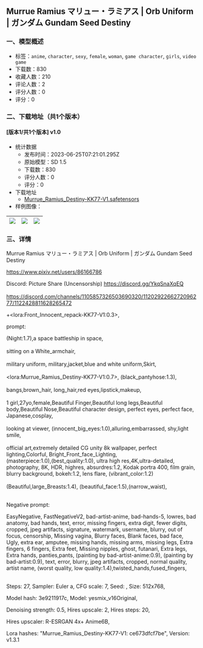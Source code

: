 ## Murrue Ramius マリュー・ラミアス | Orb Uniform | ガンダム Gundam Seed Destiny
### 一、模型概述

- 标签：`anime`, `character`, `sexy`, `female`, `woman`, `game character`, `girls`, `video game`
- 下载数：830
- 收藏人数：210
- 评论人数：2
- 评分人数：0
- 评分：0

### 二、下载地址（共1个版本）

#### [版本1/共1个版本] v1.0

- 统计数据
  - 发布时间：2023-06-25T07:21:01.295Z
  - 原始模型：SD 1.5
  - 下载数：830
  - 评分人数：0
  - 评分：0
- 下载地址
  - [Murrue_Ramius_Destiny-KK77-V1.safetensors](https://civitai.com/api/download/models/103548)
- 样例图像：

| <img src="https://image.civitai.com/xG1nkqKTMzGDvpLrqFT7WA/b66d7357-b747-4b12-a7c9-4a410cea0e07/width=450/1281032.jpeg" /> | <img src="https://image.civitai.com/xG1nkqKTMzGDvpLrqFT7WA/80c1b0ce-8c35-4db6-ab0e-ba7833c50938/width=450/1281005.jpeg" /> | <img src="https://image.civitai.com/xG1nkqKTMzGDvpLrqFT7WA/cdaa5ec6-c4c3-4b76-98a9-8160a8c5ddc2/width=450/1281467.jpeg" /> |
| ---- | ---- | ---- |


### 三、详情
<p>Murrue Ramius マリュー・ラミアス | Orb Uniform | ガンダム Gundam Seed Destiny</p><p><a target="_blank" rel="ugc" href="https://www.pixiv.net/users/86166786">https://www.pixiv.net/users/86166786</a></p><p></p><p>Discord: Picture Share (Uncensorship) <a target="_blank" rel="ugc" href="https://discord.gg/YkqSnaXqEQ￼￼https://discord.com/channels/1105857326503690320/1120292266272096277/1122428811628265472">https://discord.gg/YkqSnaXqEQ<br /><br />https://discord.com/channels/1105857326503690320/1120292266272096277/1122428811628265472</a></p><p></p><p>+&lt;lora:Front_Innocent_repack-KK77-V1:0.3&gt;,</p><p></p><p>prompt:</p><p>(Night:1.7),a space battleship in space,<br /><br />sitting on a White_armchair,<br /><br />military uniform, military,jacket,blue and white uniform,Skirt,<br /><br />&lt;lora:Murrue_Ramius_Destiny-KK77-V1:0.7&gt;, (black_pantyhose:1.3),<br /><br />bangs,brown_hair, long_hair,red eyes,lipstick,makeup,<br /><br />1 girl,27yo,female,Beautiful Finger,Beautiful long legs,Beautiful body,Beautiful Nose,Beautiful character design, perfect eyes, perfect face, Japanese,cosplay,<br /><br />looking at viewer, (innocent_big_eyes:1.0),alluring,embarrassed, shy,light smile,<br /><br />official art,extremely detailed CG unity 8k wallpaper, perfect lighting,Colorful, Bright_Front_face_Lighting,<br />(masterpiece:1.0),(best_quality:1.0), ultra high res,4K,ultra-detailed,<br />photography, 8K, HDR, highres, absurdres:1.2, Kodak portra 400, film grain, blurry background, bokeh:1.2, lens flare, (vibrant_color:1.2)<br /><br />(Beautiful,large_Breasts:1.4), (beautiful_face:1.5),(narrow_waist),</p><p><br />Negative prompt:</p><p>EasyNegative, FastNegativeV2, bad-artist-anime, bad-hands-5, lowres, bad anatomy, bad hands, text, error, missing fingers, extra digit, fewer digits, cropped, jpeg artifacts, signature, watermark, username, blurry, out of focus, censorship, Missing vagina, Blurry faces, Blank faces, bad face, Ugly, extra ear, amputee, missing hands, missing arms, missing legs, Extra fingers, 6 fingers, Extra feet, Missing nipples, ghost, futanari, Extra legs, Extra hands, panties,pants, (painting by bad-artist-anime:0.9), (painting by bad-artist:0.9), text, error, blurry, jpeg artifacts, cropped, normal quality, artist name, (worst quality, low quality:1.4),twisted_hands,fused_fingers,</p><p><br />Steps: 27, Sampler: Euler a, CFG scale: 7, Seed: , Size: 512x768,</p><p>Model hash: 3e9211917c, Model: yesmix_v16Original,</p><p>Denoising strength: 0.5, Hires upscale: 2, Hires steps: 20,</p><p>Hires upscaler: R-ESRGAN 4x+ Anime6B,</p><p>Lora hashes: "Murrue_Ramius_Destiny-KK77-V1: ce673dfcf7be", Version: v1.3.1</p>